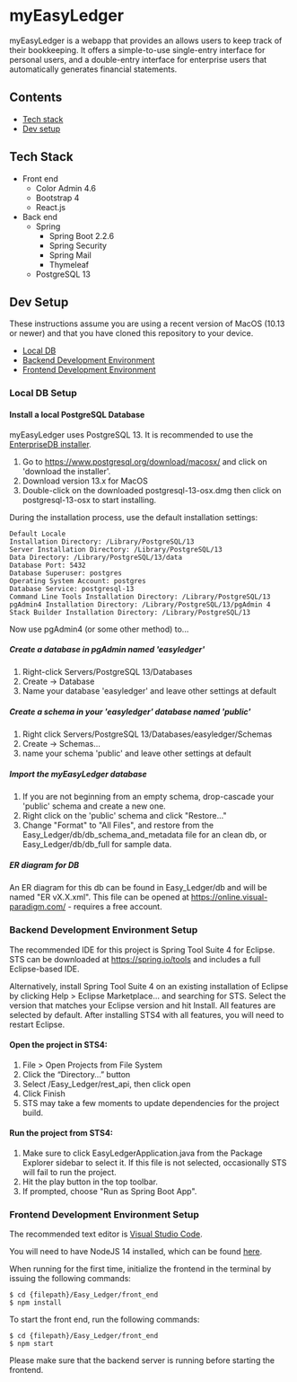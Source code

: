 # myEasyLedger

myEasyLedger is a webapp that provides an allows users to keep track of their bookkeeping. It offers a simple-to-use single-entry interface for personal users, and a double-entry interface for enterprise users that automatically generates financial statements.

## Contents
- [Tech stack](#tech-stack)
- [Dev setup](#dev-setup)

## Tech Stack
- Front end
    - Color Admin 4.6
    - Bootstrap 4
    - React.js
- Back end
    - Spring
        - Spring Boot 2.2.6
        - Spring Security
        - Spring Mail
        - Thymeleaf
    - PostgreSQL 13

## Dev Setup
These instructions assume you are using a recent version of MacOS (10.13 or newer) and that you have cloned this repository to your device.
- [Local DB](#local-db-setup)
- [Backend Development Environment](#backend-development-environment-setup)
- [Frontend Development Environment](#frontend-development-environment-setup)

### Local DB Setup
#### Install a local PostgreSQL Database
myEasyLedger uses PostgreSQL 13. It is recommended to use the [EnterpriseDB installer](https://www.enterprisedb.com/downloads/postgres-postgresql-downloads).
1. Go to https://www.postgresql.org/download/macosx/ and click on 'download the installer'.
2. Download version 13.x for MacOS
3. Double-click on the downloaded postgresql-13-osx.dmg then click on postgresql-13-osx to start installing.

During the installation process, use the default installation settings: 
```
Default Locale
Installation Directory: /Library/PostgreSQL/13
Server Installation Directory: /Library/PostgreSQL/13
Data Directory: /Library/PostgreSQL/13/data
Database Port: 5432
Database Superuser: postgres
Operating System Account: postgres
Database Service: postgresql-13
Command Line Tools Installation Directory: /Library/PostgreSQL/13
pgAdmin4 Installation Directory: /Library/PostgreSQL/13/pgAdmin 4
Stack Builder Installation Directory: /Library/PostgreSQL/13
```

Now use pgAdmin4 (or some other method) to...

##### Create a database in pgAdmin named 'easyledger'
1. Right-click Servers/PostgreSQL 13/Databases
2. Create -> Database
3. Name your database 'easyledger' and leave other settings at default

##### Create a schema in your 'easyledger' database named 'public'
1. Right click Servers/PostgreSQL 13/Databases/easyledger/Schemas
2. Create -> Schemas...
3. name your schema 'public' and leave other settings at default

##### Import the myEasyLedger database
1. If you are not beginning from an empty schema, drop-cascade your 'public' schema and create a new one.
2. Right click on the 'public' schema and click "Restore..."
3. Change "Format" to "All Files", and restore from the Easy_Ledger/db/db_schema_and_metadata file for an clean db, or Easy_Ledger/db/db_full for sample data.

##### ER diagram for DB
An ER diagram for this db can be found in Easy_Ledger/db and will be named "ER vX.X.xml". This file can be opened at https://online.visual-paradigm.com/ - requires a free account.

### Backend Development Environment Setup
The recommended IDE for this project is Spring Tool Suite 4 for Eclipse. STS can be downloaded at https://spring.io/tools and includes a full Eclipse-based IDE.

Alternatively, install Spring Tool Suite 4 on an existing installation of Eclipse by clicking Help > Eclipse Marketplace... and searching for STS. Select the version that matches your Eclipse version and hit Install. All features are selected by default. After installing STS4 with all features, you will need to restart Eclipse.

#### Open the project in STS4:
1. File > Open Projects from File System
2. Click the “Directory…” button
3. Select /Easy_Ledger/rest_api, then click open
4. Click Finish
5. STS may take a few moments to update dependencies for the project build.

#### Run the project from STS4:
1. Make sure to click EasyLedgerApplication.java from the Package Explorer sidebar to select it. If this file is not selected, occasionally STS will fail to run the project.
2. Hit the play button in the top toolbar.
3. If prompted, choose "Run as Spring Boot App".

### Frontend Development Environment Setup
The recommended text editor is [Visual Studio Code](https://code.visualstudio.com/).

You will need to have NodeJS 14 installed, which can be found [here](https://nodejs.org/en/
).

When running for the first time, initialize the frontend in the terminal by issuing the following commands: 
```
$ cd {filepath}/Easy_Ledger/front_end
$ npm install
```

To start the front end, run the following commands: 
```
$ cd {filepath}/Easy_Ledger/front_end
$ npm start 
```

Please make sure that the backend server is running before starting the frontend.